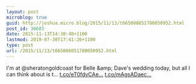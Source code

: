 ```yaml
---
layout: post
microblog: true
guid: http://joshua.micro.blog/2015/11/13/t665008851780050952.html
post_id: 36683
date: 2015-11-13T14:30:40+1100
lastmod: 2019-07-30T17:41:26+1100
type: post
url: /2015/11/13/t665008851780050952.html
---
```

I'm at @sheratongoldcoast for Belle &amp;amp; Dave's wedding today, but all I can think about is t… [t.co/eT0fdvCAe...](https://t.co/eT0fdvCAeU) [t.co/mAgsADaec...](https://t.co/mAgsADaecu)
